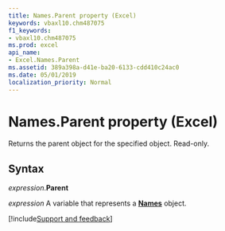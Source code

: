 ```yaml
---
title: Names.Parent property (Excel)
keywords: vbaxl10.chm487075
f1_keywords:
- vbaxl10.chm487075
ms.prod: excel
api_name:
- Excel.Names.Parent
ms.assetid: 389a398a-d41e-ba20-6133-cdd410c24ac0
ms.date: 05/01/2019
localization_priority: Normal
---
```



# Names.Parent property (Excel)

Returns the parent object for the specified object. Read-only.


## Syntax

_expression_.**Parent**

_expression_ A variable that represents a **[Names](Excel.Names.md)** object.




[!include[Support and feedback](~/includes/feedback-boilerplate.md)]